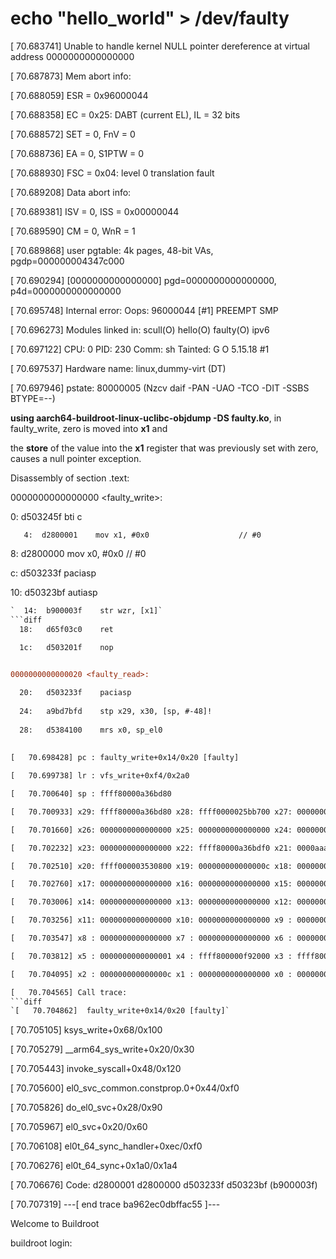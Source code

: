 # echo "hello_world" > /dev/faulty 

[   70.683741] Unable to handle kernel NULL pointer dereference at virtual address 0000000000000000

[   70.687873] Mem abort info:

[   70.688059]   ESR = 0x96000044

[   70.688358]   EC = 0x25: DABT (current EL), IL = 32 bits

[   70.688572]   SET = 0, FnV = 0

[   70.688736]   EA = 0, S1PTW = 0

[   70.688930]   FSC = 0x04: level 0 translation fault

[   70.689208] Data abort info:

[   70.689381]   ISV = 0, ISS = 0x00000044

[   70.689590]   CM = 0, WnR = 1

[   70.689868] user pgtable: 4k pages, 48-bit VAs, pgdp=000000004347c000

[   70.690294] [0000000000000000] pgd=0000000000000000, p4d=0000000000000000

[   70.695748] Internal error: Oops: 96000044 [#1] PREEMPT SMP

[   70.696273] Modules linked in: scull(O) hello(O) faulty(O) ipv6

[   70.697122] CPU: 0 PID: 230 Comm: sh Tainted: G           O      5.15.18 #1

[   70.697537] Hardware name: linux,dummy-virt (DT)

[   70.697946] pstate: 80000005 (Nzcv daif -PAN -UAO -TCO -DIT -SSBS BTYPE=--)

**using aarch64-buildroot-linux-uclibc-objdump -DS faulty.ko**, in faulty_write, zero is moved into **x1** and

the **store** of the value into the **x1** register that was previously set with zero, causes a null pointer exception.


Disassembly of section .text:


0000000000000000 <faulty_write>:

   0:	d503245f 	bti	c
   
`   4:	d2800001 	mov	x1, #0x0                   	// #0`

   8:	d2800000 	mov	x0, #0x0                   	// #0
   
   c:	d503233f 	paciasp
   
  10:	d50323bf 	autiasp
```diff  
`  14:	b900003f 	str	wzr, [x1]`
```diff
  18:	d65f03c0 	ret
  
  1c:	d503201f 	nop


0000000000000020 <faulty_read>:

  20:	d503233f 	paciasp
  
  24:	a9bd7bfd 	stp	x29, x30, [sp, #-48]!
  
  28:	d5384100 	mrs	x0, sp_el0
  
  
[   70.698428] pc : faulty_write+0x14/0x20 [faulty]

[   70.699738] lr : vfs_write+0xf4/0x2a0

[   70.700640] sp : ffff80000a36bd80

[   70.700933] x29: ffff80000a36bd80 x28: ffff0000025bb700 x27: 0000000000000000

[   70.701660] x26: 0000000000000000 x25: 0000000000000000 x24: 0000000000000000

[   70.702232] x23: 0000000000000000 x22: ffff80000a36bdf0 x21: 0000aaaadae2b3c0

[   70.702510] x20: ffff000003530800 x19: 000000000000000c x18: 0000000000000000

[   70.702760] x17: 0000000000000000 x16: 0000000000000000 x15: 0000000000000000

[   70.703006] x14: 0000000000000000 x13: 0000000000000000 x12: 0000000000000000

[   70.703256] x11: 0000000000000000 x10: 0000000000000000 x9 : 0000000000000000

[   70.703547] x8 : 0000000000000000 x7 : 0000000000000000 x6 : 0000000000000000

[   70.703812] x5 : 0000000000000001 x4 : ffff800000f92000 x3 : ffff80000a36bdf0

[   70.704095] x2 : 000000000000000c x1 : 0000000000000000 x0 : 0000000000000000

[   70.704565] Call trace:
```diff
`[   70.704862]  faulty_write+0x14/0x20 [faulty]`
```
[   70.705105]  ksys_write+0x68/0x100

[   70.705279]  __arm64_sys_write+0x20/0x30

[   70.705443]  invoke_syscall+0x48/0x120

[   70.705600]  el0_svc_common.constprop.0+0x44/0xf0

[   70.705826]  do_el0_svc+0x28/0x90

[   70.705967]  el0_svc+0x20/0x60

[   70.706108]  el0t_64_sync_handler+0xec/0xf0

[   70.706276]  el0t_64_sync+0x1a0/0x1a4

[   70.706676] Code: d2800001 d2800000 d503233f d50323bf (b900003f) 

[   70.707319] ---[ end trace ba962ec0dbffac55 ]---


Welcome to Buildroot

buildroot login:


